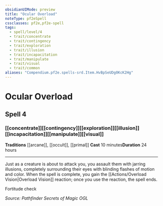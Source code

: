 ```yaml
---
obsidianUIMode: preview
title: "Ocular Overload"
noteType: pf2eSpell
cssclasses: pf2e,pf2e-spell
tags:
  - spell/level/4
  - trait/concentrate
  - trait/contingency
  - trait/exploration
  - trait/illusion
  - trait/incapacitation
  - trait/manipulate
  - trait/visual
  - trait/common
aliases: "Compendium.pf2e.spells-srd.Item.HvBpSeUDg0KcK2Hg" 
---
```

# Ocular Overload   
## Spell 4
### [[concentrate]][[contingency]][[exploration]][[illusion]][[incapacitation]][[manipulate]][[visual]]
**Traditions** [[arcane]], [[occult]], [[primal]]
**Cast** 10 minutes**Duration** 24 hours
* * * 
Just as a creature is about to attack you, you assault them with jarring illusions, completely surrounding their eyes with blinding flashes of motion and color. When the spell is complete, you gain the [[Actions/Overload Vision|Overload Vision]] reaction; once you use the reaction, the spell ends.

Fortitude check

*Source: Pathfinder Secrets of Magic*
*OGL*